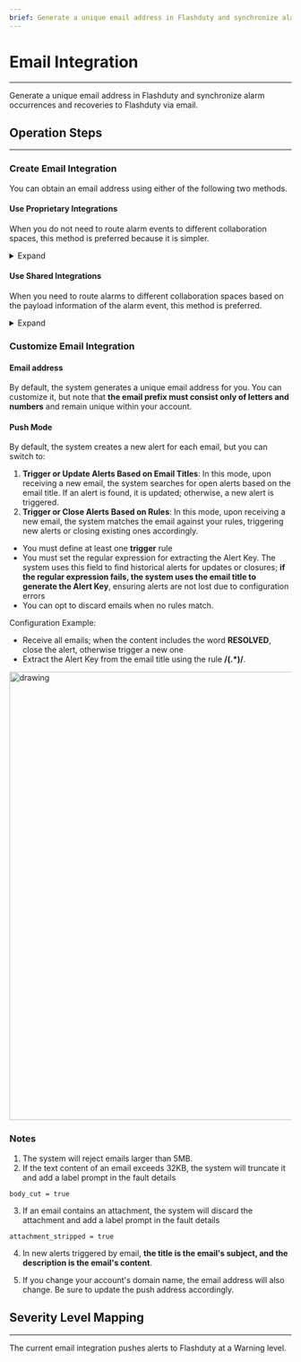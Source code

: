 ```yaml
---
brief: Generate a unique email address in Flashduty and synchronize alarm occurrences and recoveries to Flashduty via email
---
```


# Email Integration

---

Generate a unique email address in Flashduty and synchronize alarm occurrences and recoveries to Flashduty via email.

## Operation Steps
---

### Create Email Integration

You can obtain an email address using either of the following two methods.

#### Use Proprietary Integrations

When you do not need to route alarm events to different collaboration spaces, this method is preferred because it is simpler.

<details><summary>Expand</summary><ol><li> Enter the Flashduty console, select **the collaboration space** , and enter the details page of a certain space</li><li> Select **Integration Data** tab and click **Add an Integration** to enter the Add Integration page.</li><li> Select **Mail Email** Integration, click **Save** , and generate the card.</li><li> Click on the generated card to view **the email address** , copy it for later use, and complete.</li></ol></details>

#### Use Shared Integrations

When you need to route alarms to different collaboration spaces based on the payload information of the alarm event, this method is preferred.

<details><summary>Expand</summary><ol><li> Enter the Flashduty console, select **Integration Center = > event** , and enter the integration selection page.</li><li> Select **Mail Email** Integration:</li></ol><ul><li> **Integration Name** : Define a name for the current integration.</li><li> **Email address** : Set a prefix for the email that is easy to remember and needs to be unique under the account.</li><li> **Push mode** : Select the situation under which the email triggers or restores the alarm.</li></ul><ol start="3"><li> Copy **the email address** of the current page for later use.</li><li> Click **Create Route** to configure routing rules for the integration. You can match different alarms to different collaboration spaces based on conditions, or you can directly set the default collaboration space as a fallback, and then adjust it as needed.</li><li> Finish.</li></ol></details>

### Customize Email Integration

#### Email address

By default, the system generates a unique email address for you. You can customize it, but note that **the email prefix must consist only of letters and numbers** and remain unique within your account.

#### Push Mode

By default, the system creates a new alert for each email, but you can switch to:

1. **Trigger or Update Alerts Based on Email Titles**: In this mode, upon receiving a new email, the system searches for open alerts based on the email title. If an alert is found, it is updated; otherwise, a new alert is triggered.
2. **Trigger or Close Alerts Based on Rules**: In this mode, upon receiving a new email, the system matches the email against your rules, triggering new alerts or closing existing ones accordingly.

- You must define at least one **trigger** rule
- You must set the regular expression for extracting the Alert Key. The system uses this field to find historical alerts for updates or closures; **if the regular expression fails, the system uses the email title to generate the Alert Key**, ensuring alerts are not lost due to configuration errors
- You can opt to discard emails when no rules match.

Configuration Example:

- Receive all emails; when the content includes the word **RESOLVED**, close the alert, otherwise trigger a new one
- Extract the Alert Key from the email title using the rule **/(.*)/**.

<img src="https://fcdoc.github.io/img/UzSAxxB8q30joMRUlGUldv2u9iiYGCNCXG0uJmiRvtA.avif" alt="drawing" width="800"/>

### Notes

1. The system will reject emails larger than 5MB.
2. If the text content of an email exceeds 32KB, the system will truncate it and add a label prompt in the fault details

```
body_cut = true
```

3. If an email contains an attachment, the system will discard the attachment and add a label prompt in the fault details

```
attachment_stripped = true
```

4. In new alerts triggered by email, **the title is the email's subject, and the description is the email's content**.

5. If you change your account's domain name, the email address will also change. Be sure to update the push address accordingly.



## Severity Level Mapping
---

The current email integration pushes alerts to Flashduty at a Warning level.